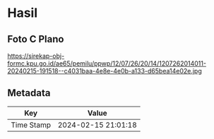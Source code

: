 # Hasil

## Foto C Plano

https://sirekap-obj-formc.kpu.go.id/ae65/pemilu/ppwp/12/07/26/20/14/1207262014011-20240215-191518--c4031baa-4e8e-4e0b-a133-d65bea14e02e.jpg


## Metadata

| Key        | Value               |
| ---------- | ------------------- |
| Time Stamp | 2024-02-15 21:01:18 |



